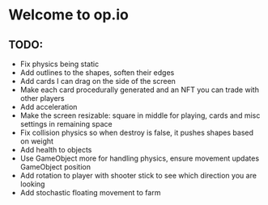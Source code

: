 # Welcome to op.io

## TODO:

* Fix physics being static
* Add outlines to the shapes, soften their edges
* Add cards I can drag on the side of the screen
* Make each card procedurally generated and an NFT you can trade with other players
* Add acceleration
* Make the screen resizable: square in middle for playing, cards and misc settings in remaining space
* Fix collision physics so when destroy is false, it pushes shapes based on weight
* Add health to objects
* Use GameObject more for handling physics, ensure movement updates GameObject position
* Add rotation to player with shooter stick to see which direction you are looking
* Add stochastic floating movement to farm